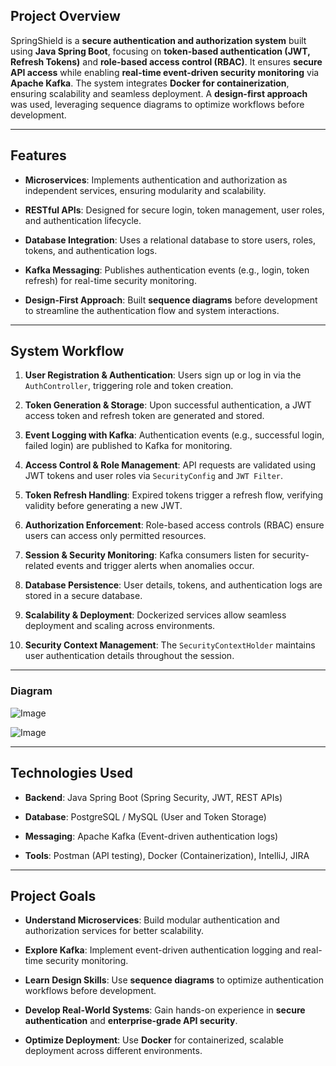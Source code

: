 ## **Project Overview**

SpringShield is a **secure authentication and authorization system** built using **Java Spring Boot**, focusing on **token-based authentication (JWT, Refresh Tokens)** and **role-based access control (RBAC)**. It ensures **secure API access** while enabling **real-time event-driven security monitoring** via **Apache Kafka**. The system integrates **Docker for containerization**, ensuring scalability and seamless deployment. A **design-first approach** was used, leveraging sequence diagrams to optimize workflows before development.

---

## **Features**

- **Microservices**: Implements authentication and authorization as independent services, ensuring modularity and scalability.
    
- **RESTful APIs**: Designed for secure login, token management, user roles, and authentication lifecycle.
    
- **Database Integration**: Uses a relational database to store users, roles, tokens, and authentication logs.
    
- **Kafka Messaging**: Publishes authentication events (e.g., login, token refresh) for real-time security monitoring.
    
- **Design-First Approach**: Built **sequence diagrams** before development to streamline the authentication flow and system interactions.
    

---

## **System Workflow**

1. **User Registration & Authentication**: Users sign up or log in via the `AuthController`, triggering role and token creation.
    
2. **Token Generation & Storage**: Upon successful authentication, a JWT access token and refresh token are generated and stored.
    
3. **Event Logging with Kafka**: Authentication events (e.g., successful login, failed login) are published to Kafka for monitoring.
    
4. **Access Control & Role Management**: API requests are validated using JWT tokens and user roles via `SecurityConfig` and `JWT Filter`.
    
5. **Token Refresh Handling**: Expired tokens trigger a refresh flow, verifying validity before generating a new JWT.
    
6. **Authorization Enforcement**: Role-based access controls (RBAC) ensure users can access only permitted resources.
    
7. **Session & Security Monitoring**: Kafka consumers listen for security-related events and trigger alerts when anomalies occur.
    
8. **Database Persistence**: User details, tokens, and authentication logs are stored in a secure database.
    
9. **Scalability & Deployment**: Dockerized services allow seamless deployment and scaling across environments.
    
10. **Security Context Management**: The `SecurityContextHolder` maintains user authentication details throughout the session.
    

---
### **Diagram**
![Image](https://github.com/user-attachments/assets/04c3773d-ad1e-4c5c-b444-10a7b5206d1f)

![Image](https://github.com/user-attachments/assets/3c816cac-1fe9-489d-a580-59225970f2fc)

---
## **Technologies Used**

- **Backend**: Java Spring Boot (Spring Security, JWT, REST APIs)
    
- **Database**: PostgreSQL / MySQL (User and Token Storage)
    
- **Messaging**: Apache Kafka (Event-driven authentication logs)
    
- **Tools**: Postman (API testing), Docker (Containerization), IntelliJ, JIRA
    

---

## **Project Goals**

- **Understand Microservices**: Build modular authentication and authorization services for better scalability.
    
- **Explore Kafka**: Implement event-driven authentication logging and real-time security monitoring.
    
- **Learn Design Skills**: Use **sequence diagrams** to optimize authentication workflows before development.
    
- **Develop Real-World Systems**: Gain hands-on experience in **secure authentication** and **enterprise-grade API security**.
    
- **Optimize Deployment**: Use **Docker** for containerized, scalable deployment across different environments.


